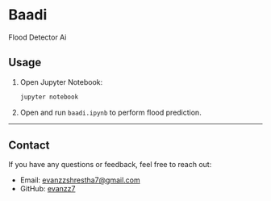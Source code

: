 # Baadi
Flood Detector Ai



## Usage

1. Open Jupyter Notebook:
   ```bash
   jupyter notebook
   ```
2. Open and run `baadi.ipynb` to perform flood prediction.

---
## Contact

If you have any questions or feedback, feel free to reach out:

- Email: evanzzshrestha7@gmail.com
- GitHub: [evanzz7](https://github.com/evanzz7)
